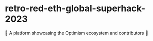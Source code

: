 # retro-red-eth-global-superhack-2023
🔴 A platform showcasing the Optimism ecosystem and contributors 🔴
